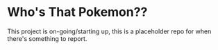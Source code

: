 # Who's That Pokemon??

This project is on-going/starting up, this is a placeholder repo for when there's something to report.